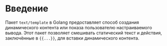 # Введение

Пакет `text/template` в Golang предоставляет способ создания динамического контента или показа пользователю настраиваемого вывода. Этот пакет позволяет смешивать статический текст и действия, заключённые в `{{...}}`, для вставки динамического контента.
